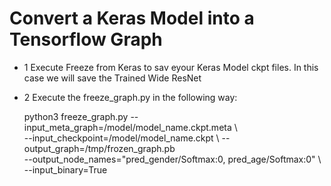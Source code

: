 # Convert a Keras Model into a Tensorflow Graph

- 1 Execute Freeze from Keras to sav eyour Keras Model ckpt files. In this case we will save the Trained Wide ResNet
- 2 Execute the freeze_graph.py in the following way:

    python3 freeze_graph.py --input_meta_graph=/model/model_name.ckpt.meta \  
     --input_checkpoint=/model/model_name.ckpt \ 
     --output_graph=/tmp/frozen_graph.pb \
     --output_node_names="pred_gender/Softmax:0, pred_age/Softmax:0" \  
     --input_binary=True
